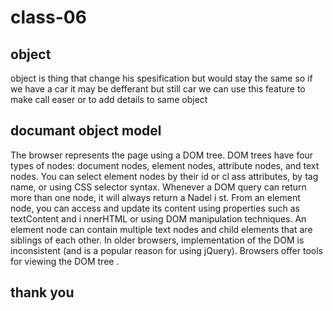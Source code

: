# class-06
## object
object is thing that change his spesification but would stay the same so if we have a car it may be defferant but still car 
we can use this feature to make call easer or to add details to same object 
## documant object model 
The browser represents the page using a DOM tree.
DOM trees have four types of nodes: document nodes,
element nodes, attribute nodes, and text nodes.
You can select element nodes by their id or cl ass
attributes, by tag name, or using CSS selector syntax.
Whenever a DOM query can return more than one
node, it will always return a Nadel i st.
From an element node, you can access and update its
content using properties such as textContent and
i nnerHTML or using DOM manipulation techniques.
An element node can contain multiple text nodes and
child elements that are siblings of each other.
In older browsers, implementation of the DOM is
inconsistent (and is a popular reason for using jQuery).
Browsers offer tools for viewing the DOM tree . 
## thank you 